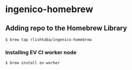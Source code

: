 # ingenico-homebrew

## Adding repo to the Homebrew Library

    $ brew tap rlishtaba/ingenico-homebrew

### Installing EV CI worker node

    $ brew install ev-worker

